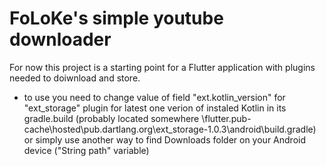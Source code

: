 # FoLoKe's simple youtube downloader

For now this project is a starting point for a Flutter application with plugins needed to doiwnload and store.
- to use you need to change value of field "ext.kotlin_version" for "ext_storage" plugin for latest one verion of instaled Kotlin in its gradle.build 
(probably located somewhere \flutter\.pub-cache\hosted\pub.dartlang.org\ext_storage-1.0.3\android\build.gradle) 
or simply use another way to find Downloads folder on your Android device ("String path" variable)
